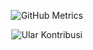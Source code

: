 <p align="center">
  <img src="https://github.com/MHFADev/MHFADev/blob/main/github-metrics.svg" alt="GitHub Metrics" />
</p>

<p align="center">
  <img src="https://github.com/MHFADev/MHFADev/blob/output/github-contribution-grid-snake.svg" alt="Ular Kontribusi" />
</p>

